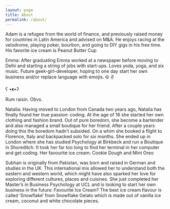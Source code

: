 ```yaml
---
layout: page
title: About
permalink: /about/
---
```


Adam is a refugee from the world of finance, and previously raised money for countries in Latin America and advised on M&A. He enjoys racing at the velodrome, playing poker, bourbon, and going to DIY gigs in his free time. His favorite ice cream is Peanut Butter Cup

Emma: After graduating Emma worked at a newspaper before moving to Delhi and starting a string of jobs with start-ups. Loves yoda, yoga, and six music. Future geek-girl-developer, hoping to one day start her own business and/or replace language with emojis. ☮ :v:

ʕ •ᴥ•ʔ

Rum raisin. Obvs.

Natalia: Having moved to London from Canada two years ago, Natalia has finally found her true passion: coding. At the age of 16 she started her own clothing and fashion brand. Out of pure boredom, she become a bartender and also managed a small boutique for her friend. After a couple years doing this the boredom hadn’t subsided. On a whim she booked a flight to Florence, Italy and backpacked solo for six months. She ended up in London where she has studied Psychology at Birkbeck and run a Boutique in Shoreditch. It took her far too long to find her terminal in her computer and get coding. Her favourite ice cream: Cookie Dough and Mint Oreo

Subhan is originally from Pakistan, was born and raised in German and studies in the UK. This international mix allowed her to understand both the eastern and western world, which might have also sparked her love for exploring different cultures, places and cuisines. She just completed her Master’s in Business Psychology at UCL and is looking to start her own business in the future:
Favourite Ice Cream? The best ice cream flavour is called ‘Snowflake’ from Snowflake Gelato which is made out of vanilla ice cream, coconut and white chocolate pieces.
